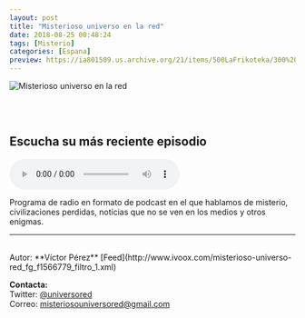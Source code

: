 ```yaml
---
layout: post
title: "Misterioso universo en la red"
date: 2018-08-25 00:48:24
tags: [Misterio]
categories: [Espana]
preview: https://ia801509.us.archive.org/21/items/500LaFrikoteka/300%20-%20Victor%20MUELR.jpg
---
```


![Misterioso universo en la red](https://ia801509.us.archive.org/21/items/500LaFrikoteka/500%20-%20Victor%20MUELR.jpg)

<br/>
<br/>

## Escucha su más reciente episodio

<!--reproductor-feed=http://www.ivoox.com/misterioso-universo-red_fg_f1566779_filtro_1.xml-->
<!--reproductor-start-->
<audio id="audio" preload="auto" controls="" src="http://www.ivoox.com/14-halloween-especial-oyentes_mf_29685440_feed_1.mp3"></audio>
<!--reproductor-end-->

Programa de radio en formato de podcast en el que hablamos de misterio, civilizaciones perdidas, noticias que no se ven en los medios y otros enigmas.

_ _ _

<br>
Autor: **Víctor Pérez**  
[Feed](http://www.ivoox.com/misterioso-universo-red_fg_f1566779_filtro_1.xml)  



**Contacta:**  
Twitter: [@universored](https://twitter.com/universored)  
Correo: [misteriosouniversored@gmail.com](mailto:misteriosouniversored@gmail.com)  

